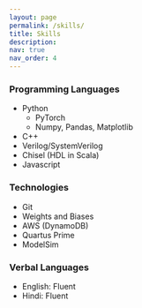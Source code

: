 ```yaml
---
layout: page
permalink: /skills/
title: Skills
description:
nav: true
nav_order: 4
---
```


### Programming Languages
- Python
  - PyTorch
  - Numpy, Pandas, Matplotlib
- C++
- Verilog/SystemVerilog
- Chisel (HDL in Scala)
- Javascript


### Technologies
- Git
- Weights and Biases
- AWS (DynamoDB)
- Quartus Prime
- ModelSim

### Verbal Languages
- English: Fluent
- Hindi: Fluent